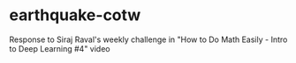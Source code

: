 # earthquake-cotw
Response to Siraj Raval's weekly challenge in "How to Do Math Easily - Intro to Deep Learning #4" video
